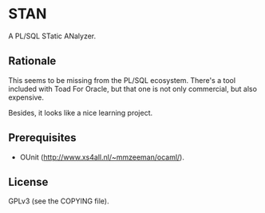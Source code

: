 
# STAN

A PL/SQL STatic ANalyzer.

## Rationale

This seems to be missing from the PL/SQL ecosystem. There's a tool
included with Toad For Oracle, but that one is not only commercial,
but also expensive.

Besides, it looks like a nice learning project.

## Prerequisites

 * OUnit (<http://www.xs4all.nl/~mmzeeman/ocaml/>).

## License

GPLv3 (see the COPYING file).
